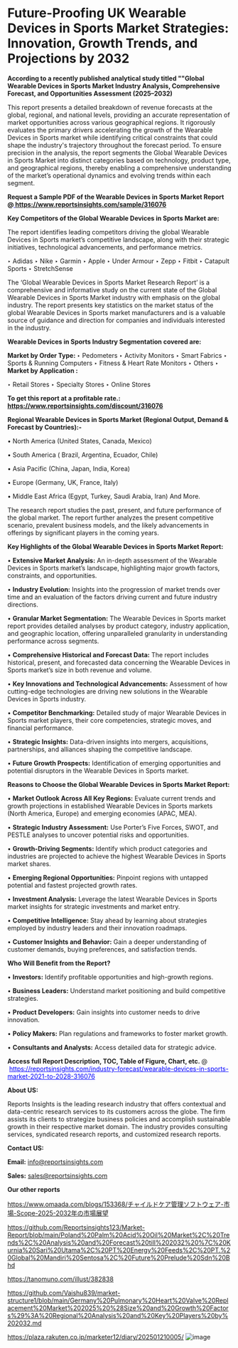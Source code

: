 # Future-Proofing UK Wearable Devices in Sports Market Strategies: Innovation, Growth Trends, and Projections by 2032

<strong>According to a recently published analytical study titled ""Global Wearable Devices in Sports Market Industry Analysis, Comprehensive Forecast, and Opportunities Assessment (2025–2032)</strong>

This report presents a detailed breakdown of revenue forecasts at the global, regional, and national levels, providing an accurate representation of market opportunities across various geographical regions. It rigorously evaluates the primary drivers accelerating the growth of the Wearable Devices in Sports market while identifying critical constraints that could shape the industry's trajectory throughout the forecast period. To ensure precision in the analysis, the report segments the Global Wearable Devices in Sports Market into distinct categories based on technology, product type, and geographical regions, thereby enabling a comprehensive understanding of the market’s operational dynamics and evolving trends within each segment.

<strong>Request a Sample PDF of the Wearable Devices in Sports Market Report </strong><strong>@<a href=https://www.reportsinsights.com/sample/316076 style=color:#0000ff;> https://www.reportsinsights.com/sample/316076</a></strong></font>

<strong>Key Competitors of the Global Wearable Devices in Sports Market are:</strong>

The report identifies leading competitors driving the global Wearable Devices in Sports market’s competitive landscape, along with their strategic initiatives, technological advancements, and performance metrics.

‣ Adidas
‣ Nike
‣ Garmin
‣ Apple
‣ Under Armour
‣ Zepp
‣ Fitbit
‣ Catapult Sports
‣ StretchSense

The ‘Global Wearable Devices in Sports Market Research Report’ is a comprehensive and informative study on the current state of the Global Wearable Devices in Sports Market industry with emphasis on the global industry. The report presents key statistics on the market status of the global Wearable Devices in Sports market manufacturers and is a valuable source of guidance and direction for companies and individuals interested in the industry.

<strong>Wearable Devices in Sports Industry Segmentation covered are:</strong>

<strong>Market by Order Type: </strong>
‣ Pedometers
‣ Activity Monitors
‣ Smart Fabrics
‣ Sports & Running Computers
‣ Fitness & Heart Rate Monitors
‣ Others
‣ 
<strong>Market by Application :</strong>

‣ Retail Stores
‣ Specialty Stores
‣ Online Stores

<strong>To get this report at a profitable rate.: <a href=https://www.reportsinsights.com/discount/316076 style=color:#0000ff;>https://www.reportsinsights.com/discount/316076</a></strong></font>

<strong>Regional Wearable Devices in Sports Market (Regional Output, Demand &amp; Forecast by Countries):-</strong>

• North America (United States, Canada, Mexico)

• South America ( Brazil, Argentina, Ecuador, Chile)

• Asia Pacific (China, Japan, India, Korea)

• Europe (Germany, UK, France, Italy)

• Middle East Africa (Egypt, Turkey, Saudi Arabia, Iran) And More.

The research report studies the past, present, and future performance of the global market. The report further analyzes the present competitive scenario, prevalent business models, and the likely advancements in offerings by significant players in the coming years.

<strong>Key Highlights of the Global Wearable Devices in Sports Market Report:</strong>

• <strong>Extensive Market Analysis:</strong> An in-depth assessment of the Wearable Devices in Sports market’s landscape, highlighting major growth factors, constraints, and opportunities.

• <strong>Industry Evolution:</strong> Insights into the progression of market trends over time and an evaluation of the factors driving current and future industry directions.

• <strong>Granular Market Segmentation:</strong> The Wearable Devices in Sports market report provides detailed analyses by product category, industry application, and geographic location, offering unparalleled granularity in understanding performance across segments.

• <strong>Comprehensive Historical and Forecast Data:</strong> The report includes historical, present, and forecasted data concerning the Wearable Devices in Sports market’s size in both revenue and volume.

• <strong>Key Innovations and Technological Advancements:</strong> Assessment of how cutting-edge technologies are driving new solutions in the Wearable Devices in Sports industry.

• <strong>Competitor Benchmarking:</strong> Detailed study of major Wearable Devices in Sports market players, their core competencies, strategic moves, and financial performance.

• <strong>Strategic Insights:</strong> Data-driven insights into mergers, acquisitions, partnerships, and alliances shaping the competitive landscape.

• <strong>Future Growth Prospects:</strong> Identification of emerging opportunities and potential disruptors in the Wearable Devices in Sports market.

<strong>Reasons to Choose the Global Wearable Devices in Sports Market Report:</strong>

• <strong>Market Outlook Across All Key Regions:</strong> Evaluate current trends and growth projections in established Wearable Devices in Sports markets (North America, Europe) and emerging economies (APAC, MEA).

• <strong>Strategic Industry Assessment:</strong> Use Porter’s Five Forces, SWOT, and PESTLE analyses to uncover potential risks and opportunities.

• <strong>Growth-Driving Segments:</strong> Identify which product categories and industries are projected to achieve the highest Wearable Devices in Sports market shares.

• <strong>Emerging Regional Opportunities:</strong> Pinpoint regions with untapped potential and fastest projected growth rates.

• <strong>Investment Analysis:</strong> Leverage the latest Wearable Devices in Sports market insights for strategic investments and market entry.

• <strong>Competitive Intelligence:</strong> Stay ahead by learning about strategies employed by industry leaders and their innovation roadmaps.

• <strong>Customer Insights and Behavior:</strong> Gain a deeper understanding of customer demands, buying preferences, and satisfaction trends.

<strong>Who Will Benefit from the Report?</strong>

• <strong>Investors:</strong> Identify profitable opportunities and high-growth regions.

• <strong>Business Leaders:</strong> Understand market positioning and build competitive strategies.

• <strong>Product Developers:</strong> Gain insights into customer needs to drive innovation.

• <strong>Policy Makers:</strong> Plan regulations and frameworks to foster market growth.

• <strong>Consultants and Analysts:</strong> Access detailed data for strategic advice.
</ul>
<strong>Access full Report Description, TOC, Table of Figure, Chart, etc. </strong>@  <a href=https://reportsinsights.com/industry-forecast/wearable-devices-in-sports-market-2021-to-2028-316076 style=color:#0000ff;>https://reportsinsights.com/industry-forecast/wearable-devices-in-sports-market-2021-to-2028-316076</a></font>

<strong><strong>About US</strong>:</strong>

Reports Insights is the leading research industry that offers contextual and data-centric research services to its customers across the globe. The firm assists its clients to strategize business policies and accomplish sustainable growth in their respective market domain. The industry provides consulting services, syndicated research reports, and customized research reports.

<strong>Contact US:</strong>

<p class=""""><b>Email:</b> <a href=mailto:info@reportsinsights.com>info@reportsinsights.com</a></p>
<p class=""""><b>Sales:</b> <a href=mailto:sales@reportsinsights.com>sales@reportsinsights.com</a></p>

<strong>Our other reports</strong>

<a href=https://www.omaada.com/blogs/153368/チャイルドケア管理ソフトウェア-市場-Scope-2025-2032年の市場展望>https://www.omaada.com/blogs/153368/チャイルドケア管理ソフトウェア-市場-Scope-2025-2032年の市場展望</a>

<a href=https://github.com/Reportsinsights123/Market-Report/blob/main/Poland%20Palm%20Acid%20Oil%20Market%2C%20Trends%2C%20Analysis%20and%20Forecast%20till%202032%20%7C%20Kurnia%20Sari%20Utama%2C%20PT%20Energy%20Feeds%2C%20PT.%20Global%20Mandiri%20Sentosa%2C%20Future%20Prelude%20Sdn%20Bhd>https://github.com/Reportsinsights123/Market-Report/blob/main/Poland%20Palm%20Acid%20Oil%20Market%2C%20Trends%2C%20Analysis%20and%20Forecast%20till%202032%20%7C%20Kurnia%20Sari%20Utama%2C%20PT%20Energy%20Feeds%2C%20PT.%20Global%20Mandiri%20Sentosa%2C%20Future%20Prelude%20Sdn%20Bhd</a>

<a href=https://tanomuno.com/illust/382838>https://tanomuno.com/illust/382838</a>

<a href=https://github.com/Vaishu839/market-structure1/blob/main/Germany%20Pulmonary%20Heart%20Valve%20Replacement%20Market%202025%20%28Size%20and%20Growth%20Factors%29%3A%20Regional%20Analysis%20and%20Key%20Players%20by%202032.md>https://github.com/Vaishu839/market-structure1/blob/main/Germany%20Pulmonary%20Heart%20Valve%20Replacement%20Market%202025%20%28Size%20and%20Growth%20Factors%29%3A%20Regional%20Analysis%20and%20Key%20Players%20by%202032.md</a>

<a href=https://plaza.rakuten.co.jp/marketer12/diary/202501210005/>https://plaza.rakuten.co.jp/marketer12/diary/202501210005/</a>
![image](https://github.com/user-attachments/assets/9e4dc717-f322-400a-a052-4cf686754d12)
